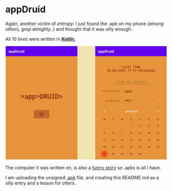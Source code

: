 # appDruid

Again, another victim of _entropy._ I just found the .apk on my phone _(among others, grep almighty..)_ and thought that it was silly enough. 

All 10 lines were written in [_**Kotlin.**_](https://en.wikipedia.org/wiki/Kotlin_Island)

![as](https://github.com/KayserSoze42/extend.io/blob/main/src/root/appDruid/demo.png?raw=true)

The computer it was written on, is also a [funny story](https://en.wikipedia.org/wiki/Ship_of_Theseus) so .apks is all I have.

I am uploading the unsigned [.apk](https://github.com/KayserSoze42/extend.io/releases/tag/0.0.1-app-druid) file, and creating this README.md as a silly entry and a lesson for otters.
